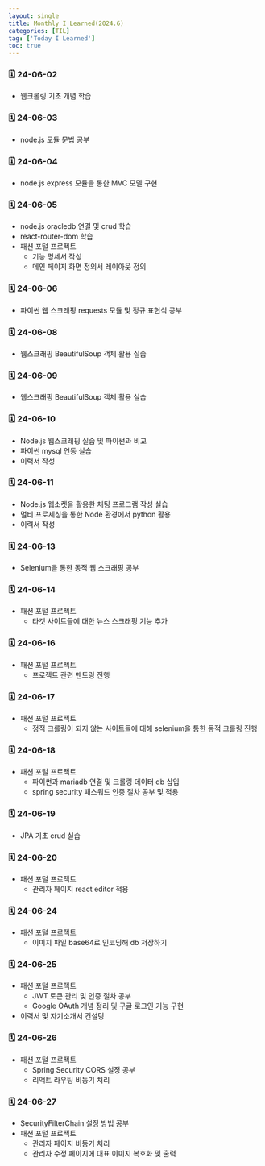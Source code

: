 ```yaml
---
layout: single
title: Monthly I Learned(2024.6)
categories: [TIL]
tag: ['Today I Learned']
toc: true
---
```



### 🗓️ 24-06-02

- 웹크롤링 기초 개념 학습

### 🗓️ 24-06-03

- node.js 모듈 문법 공부

### 🗓️ 24-06-04

- node.js express 모듈을 통한 MVC 모델 구현

### 🗓️ 24-06-05

- node.js oracledb 연결 및 crud 학습
- react-router-dom 학습
- 패션 포털 프로젝트
    - 기능 명세서 작성
    - 메인 페이지 화면 정의서 레이아웃 정의

### 🗓️ 24-06-06

- 파이썬 웹 스크래핑 requests 모듈 및 정규 표현식 공부

### 🗓️ 24-06-08

- 웹스크래핑 BeautifulSoup 객체 활용 실습

### 🗓️ 24-06-09

- 웹스크래핑 BeautifulSoup 객체 활용 실습

### 🗓️ 24-06-10

- Node.js 웹스크래핑 실습 및 파이썬과 비교
- 파이썬 mysql 연동 실습
- 이력서 작성

### 🗓️ 24-06-11

- Node.js 웹소켓을 활용한 채팅 프로그램 작성 실습
- 멀티 프로세싱을 통한 Node 환경에서 python 활용
- 이력서 작성

### 🗓️ 24-06-13

- Selenium을 통한 동적 웹 스크래핑 공부

### 🗓️ 24-06-14

- 패션 포털 프로젝트
    - 타겟 사이트들에 대한 뉴스 스크래핑 기능 추가

### 🗓️ 24-06-16

- 패션 포털 프로젝트
    - 프로젝트 관련 멘토링 진행

### 🗓️ 24-06-17

- 패션 포털 프로젝트
    - 정적 크롤링이 되지 않는 사이트들에 대해 selenium을 통한 동적 크롤링 진행

### 🗓️ 24-06-18

- 패션 포털 프로젝트
    - 파이썬과 mariadb 연결 및 크롤링 데이터 db 삽입
    - spring security 패스워드 인증 절차 공부 및 적용

### 🗓️ 24-06-19

- JPA 기초 crud 실습    

### 🗓️ 24-06-20

- 패션 포털 프로젝트
    - 관리자 페이지 react editor 적용

### 🗓️ 24-06-24

- 패션 포털 프로젝트
    - 이미지 파일 base64로 인코딩해 db 저장하기

### 🗓️ 24-06-25

- 패션 포털 프로젝트
    - JWT 토큰 관리 및 인증 절차 공부
    - Google OAuth 개념 정리 및 구글 로그인 기능 구현
- 이력서 및 자기소개서 컨설팅

### 🗓️ 24-06-26

- 패션 포털 프로젝트
    - Spring Security CORS 설정 공부
    - 리액트 라우팅 비동기 처리

### 🗓️ 24-06-27

- SecurityFilterChain 설정 방법 공부
- 패션 포털 프로젝트
    - 관리자 페이지 비동기 처리
    - 관리자 수정 페이지에 대표 이미지 복호화 및 출력